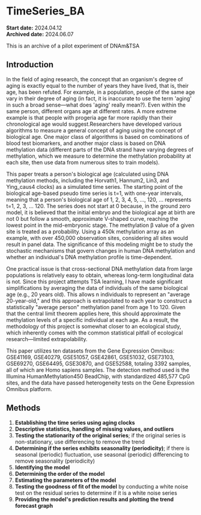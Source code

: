 # TimeSeries_BA
**Start date:** 2024.04.12  
**Archived date:** 2024.06.07

This is an archive of a pilot experiment of DNAm&TSA

## Introduction

In the field of aging research, the concept that an organism's degree of aging is exactly equal to the number of years they have lived, that is, their age, has been refuted. For example, in a population, people of the same age vary in their degree of aging (in fact, it is inaccurate to use the term 'aging' in such a broad sense—what does 'aging' really mean?). Even within the same person, different organs age at different rates. A more extreme example is that people with progeria age far more rapidly than their chronological age would suggest.Researchers have developed various algorithms to measure a general concept of aging using the concept of biological age. One major class of algorithms is based on combinations of blood test biomarkers, and another major class is based on DNA methylation data (different parts of the DNA strand have varying degrees of methylation, which we measure to determine the methylation probability at each site, then use data from numerous sites to train models).

This paper treats a person's biological age (calculated using DNA methylation methods, including the Horvath1, Hannum2, Lin3, and Ying_caus4 clocks) as a simulated time series. The starting point of the biological age-based pseudo time series is t=1, with one-year intervals, meaning that a person's biological age of 1, 2, 3, 4, 5, ..., 120, ... represents t=1, 2, 3, ... 120. The series does not start at 0 because, in the ground zero model, it is believed that the initial embryo and the biological age at birth are not 0 but follow a smooth, approximate V-shaped curve, reaching the lowest point in the mid-embryonic stage. The methylation β value of a given site is treated as a probability. Using a 450k methylation array as an example, with over 450,000 observation sites, considering all sites would result in panel data. The significance of this modeling might be to study the stochastic mechanisms that govern changes in human DNA methylation and whether an individual's DNA methylation profile is time-dependent.

One practical issue is that cross-sectional DNA methylation data from large populations is relatively easy to obtain, whereas long-term longitudinal data is not. Since this project attempts TSA learning, I have made significant simplifications by averaging the data of individuals of the same biological age (e.g., 20 years old). This allows n individuals to represent an "average 20-year-old," and this approach is extrapolated to each year to construct a statistically "average person" methylation panel from age 1 to 120. Given that the central limit theorem applies here, this should approximate the methylation levels of a specific individual at each age. As a result, the methodology of this project is somewhat closer to an ecological study, which inherently comes with the common statistical pitfall of ecological research—limited extrapolability.

This paper utilizes ten datasets from the Gene Expression Omnibus: GSE41169, GSE40279, GSE51057, GSE42861, GSE51032, GSE73103, GSE69270, GSE64495, GSE30870, and GSE52588, totaling 3392 samples, all of which are Homo sapiens samples. The detection method used is the Illumina HumanMethylation450 BeadChip, with standardized 485,577 CpG sites, and the data have passed heterogeneity tests on the Gene Expression Omnibus platform.

## Methods

1. **Establishing the time series using aging clocks**
2. **Descriptive statistics, handling of missing values, and outliers**
3. **Testing the stationarity of the original series**; if the original series is non-stationary, use differencing to remove the trend
4. **Determining if the series exhibits seasonality (periodicity)**; if there is seasonal (periodic) fluctuation, use seasonal (periodic) differencing to remove seasonality (periodicity)
5. **Identifying the model**
6. **Determining the order of the model**
7. **Estimating the parameters of the model**
8. **Testing the goodness of fit of the model** by conducting a white noise test on the residual series to determine if it is a white noise series
9. **Providing the model's prediction results and plotting the trend forecast graph**


